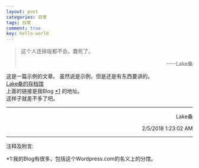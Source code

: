 ```yaml
---
layout: post
categories: 日常
tags: 日常
comment: true
key: hello-world
---
```

> 这个人连排版都不会。蠢死了。
> <p style="text-align:right;">----Lake桑</p>

这是一篇示例的文章。
虽然说是示例，但是还是有东西要讲的。   
[Lake桑的存档馆](https://lakejason0.wordpress.com "Lake桑的存档馆")  
上面的链接是我Blog <a href="#*1">\*1</a> 的地址。  
这样子就差不多了吧。  
<!--more-->
<hr />
<p style="text-align:right;">Lake桑</p>
<p style="text-align:right;">2/5/2018 1:23:02 AM</p>
<hr />
注释及附言:  

<a id="#*1">\*1</a>:我的Blog有很多，包括这个Wordpress.com的名义上的分馆。
